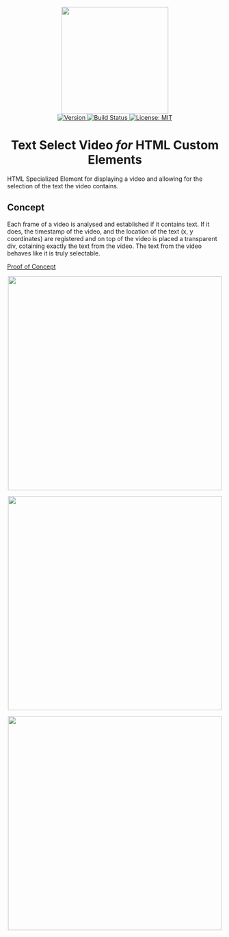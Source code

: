 <p align="center">
    <img src="https://raw.githubusercontent.com/plurid/text-select-video-html/master/about/identity/TSV-logo.png" height="250px">
    <br />
    <a target="_blank" href="https://www.npmjs.com/package/text-select-video-html">
        <img src="https://img.shields.io/npm/v/text-select-video-html.svg?logo=npm&colorB=1380C3&style=for-the-badge" alt="Version">
    </a>
    <a target="_blank" href="https://travis-ci.org/plurid/text-select-video-html">
        <img src="https://img.shields.io/travis/plurid/text-select-video-html.svg?logo=travis&colorB=1380C3&style=for-the-badge" alt="Build Status">
    </a>
    <a target="_blank" href="https://github.com/plurid/text-select-video-html/blob/master/LICENSE">
        <img src="https://img.shields.io/badge/license-MIT-blue.svg?colorB=1380C3&style=for-the-badge" alt="License: MIT">
    </a>
</p>


<h1 align="center">
    Text Select Video <i>for</i> HTML Custom Elements
</h1>


HTML Specialized Element for displaying a video and allowing for the selection of the text the video contains.


## Concept

Each frame of a video is analysed and established if it contains text. If it does, the timestamp of the video, and the location of the text (x, y coordinates) are registered and on top of the video is placed a transparent div, cotaining exactly the text from the video. The text from the video behaves like it is truly selectable.

[Proof of Concept](https://youtu.be/WCH7w-q5KtA)

<p align="center">
    <img src="https://raw.githubusercontent.com/plurid/video-text-select/master/about/docs/images/1.png" height="500px">
</p>

<p align="center">
    <img src="https://raw.githubusercontent.com/plurid/video-text-select/master/about/docs/images/2.png" height="500px">
</p>

<p align="center">
    <img src="https://raw.githubusercontent.com/plurid/video-text-select/master/about/docs/images/3.png" height="500px">
</p>
